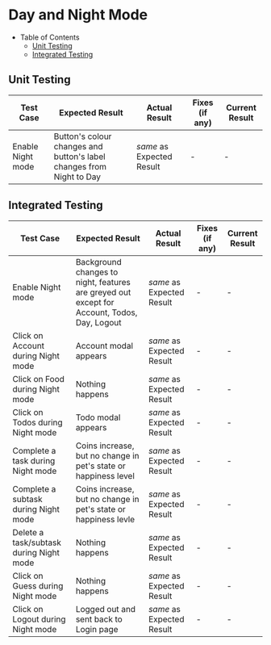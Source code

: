 # Day and Night Mode

- Table of Contents
  - [Unit Testing](#unit-testing)
  - [Integrated Testing](#integrated-testing)

## Unit Testing

| Test Case         | Expected Result                                                      | Actual Result             | Fixes (if any) | Current Result |
| ----------------- | -------------------------------------------------------------------- | ------------------------- | -------------- | -------------- |
| Enable Night mode | Button's colour changes and button's label changes from Night to Day | _same_ as Expected Result | -              | -              |

## Integrated Testing

| Test Case                               | Expected Result                                                                             | Actual Result             | Fixes (if any) | Current Result |
| --------------------------------------- | ------------------------------------------------------------------------------------------- | ------------------------- | -------------- | -------------- |
| Enable Night mode                       | Background changes to night, features are greyed out except for Account, Todos, Day, Logout | _same_ as Expected Result | -              | -              |
| Click on Account during Night mode      | Account modal appears                                                                       | _same_ as Expected Result | -              | -              |
| Click on Food during Night mode         | Nothing happens                                                                             | _same_ as Expected Result | -              | -              |
| Click on Todos during Night mode        | Todo modal appears                                                                          | _same_ as Expected Result | -              | -              |
| Complete a task during Night mode       | Coins increase, but no change in pet's state or happiness level                             | _same_ as Expected Result | -              | -              |
| Complete a subtask during Night mode    | Coins increase, but no change in pet's state or happiness levle                             | _same_ as Expected Result | -              | -              |
| Delete a task/subtask during Night mode | Nothing happens                                                                             | _same_ as Expected Result | -              | -              |
| Click on Guess during Night mode        | Nothing happens                                                                             | _same_ as Expected Result | -              | -              |
| Click on Logout during Night mode       | Logged out and sent back to Login page                                                      | _same_ as Expected Result | -              | -              |  |  |

